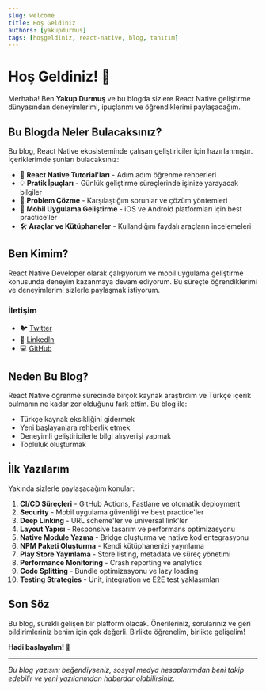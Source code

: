 ```yaml
---
slug: welcome
title: Hoş Geldiniz
authors: [yakupdurmus]
tags: [hoşgeldiniz, react-native, blog, tanıtım]
---
```


# Hoş Geldiniz! 👋

Merhaba! Ben **Yakup Durmuş** ve bu blogda sizlere React Native geliştirme dünyasından deneyimlerimi, ipuçlarımı ve öğrendiklerimi paylaşacağım.

## Bu Blogda Neler Bulacaksınız?

Bu blog, React Native ekosisteminde çalışan geliştiriciler için hazırlanmıştır. 
İçeriklerimde şunları bulacaksınız:

- 🚀 **React Native Tutorial'ları** - Adım adım öğrenme rehberleri
- 💡 **Pratik İpuçları** - Günlük geliştirme süreçlerinde işinize yarayacak bilgiler
- 🔧 **Problem Çözme** - Karşılaştığım sorunlar ve çözüm yöntemleri
- 📱 **Mobil Uygulama Geliştirme** - iOS ve Android platformları için best practice'ler
- 🛠️ **Araçlar ve Kütüphaneler** - Kullandığım faydalı araçların incelemeleri

## Ben Kimim?

React Native Developer olarak çalışıyorum ve mobil uygulama geliştirme konusunda deneyim kazanmaya devam ediyorum. Bu süreçte öğrendiklerimi ve deneyimlerimi sizlerle paylaşmak istiyorum.

### İletişim
- 🐦 [Twitter](https://x.com/yakup__durmus)
- 💼 [LinkedIn](https://linkedin.com/in/yakup-durmus)
- 💻 [GitHub](https://github.com/yakupdurmus)

## Neden Bu Blog?

React Native öğrenme sürecinde birçok kaynak araştırdım ve Türkçe içerik bulmanın ne kadar zor olduğunu fark ettim. Bu blog ile:

- Türkçe kaynak eksikliğini gidermek
- Yeni başlayanlara rehberlik etmek
- Deneyimli geliştiricilerle bilgi alışverişi yapmak
- Topluluk oluşturmak


## İlk Yazılarım

Yakında sizlerle paylaşacağım konular:

1. **CI/CD Süreçleri** - GitHub Actions, Fastlane ve otomatik deployment
2. **Security** - Mobil uygulama güvenliği ve best practice'ler
3. **Deep Linking** - URL scheme'ler ve universal link'ler
4. **Layout Yapısı** - Responsive tasarım ve performans optimizasyonu
5. **Native Module Yazma** - Bridge oluşturma ve native kod entegrasyonu
6. **NPM Paketi Oluşturma** - Kendi kütüphanenizi yayınlama
7. **Play Store Yayınlama** - Store listing, metadata ve süreç yönetimi
8. **Performance Monitoring** - Crash reporting ve analytics
9. **Code Splitting** - Bundle optimizasyonu ve lazy loading
10. **Testing Strategies** - Unit, integration ve E2E test yaklaşımları

## Son Söz

Bu blog, sürekli gelişen bir platform olacak. Önerileriniz, sorularınız ve geri bildirimleriniz benim için çok değerli. Birlikte öğrenelim, birlikte gelişelim!

**Hadi başlayalım! 🚀**

---

*Bu blog yazısını beğendiyseniz, sosyal medya hesaplarımdan beni takip edebilir ve yeni yazılarımdan haberdar olabilirsiniz.* 